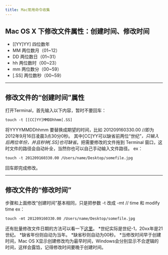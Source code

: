 ```yaml
---
title: Mac常用命令收集
---
```


## Mac OS X 下修改文件属性：创建时间、修改时间

- [[YY]YY] 四位数年
- MM 两位数月（01~12）
- DD 两位数日（01~31）
- hh 两位数时（00~23）
- mm 两位数分（00~59）
- [.SS] 两位数秒（00~59）

------

## 修改文件的“创建时间”属性

打开Terminal，首先输入以下内容，暂时不要回车：

```
touch -t [[CC]YY]MMDDhhmm[.SS]
```

将YYYYMMDDhhmm 要替换成期望的时间，比如 201209160330.00 //即为2012年9月16日凌晨3点30分0秒。 其中[CC]YY可以缺省前两位“世纪”*，只输入后两位年份，并且秒钟[.SS]也可缺省*。把需要修改的文件拖到 Terminal 窗口，这时文件的路径会自动补全，当然你也可以自己手动输入文件路径。
ex：

```
touch -t 201209160330.00 /Users/name/Desktop/somefile.jpg
```

回车即完成修改。

------

## 修改文件的“修改时间”

步骤和上面修改“创建时间”基本相同，只是把参数 -t 改成 -mt
// time 和 modify time
ex：

```
touch -mt 201209160330.00 /Users/name/Desktop/somefile.jpg
```

还有批量修改文件日期的方法可以看一下[这里](http://danilo.ariadoss.com/howto-change-date-modified-date-created-mac/)。
*世纪实际是世纪-1，20xx年是21世纪。
*缺省年份则自动为当年。
*缺省秒则自动为00秒。
*当修改时间早于创建时间，Mac OS X显示创建修改均为最早时间，Windows会分别显示不合逻辑的时间，这样会露馅，记得修改时间要晚于创建时间。